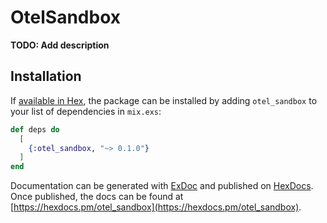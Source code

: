 # OtelSandbox

**TODO: Add description**

## Installation

If [available in Hex](https://hex.pm/docs/publish), the package can be installed
by adding `otel_sandbox` to your list of dependencies in `mix.exs`:

```elixir
def deps do
  [
    {:otel_sandbox, "~> 0.1.0"}
  ]
end
```

Documentation can be generated with [ExDoc](https://github.com/elixir-lang/ex_doc)
and published on [HexDocs](https://hexdocs.pm). Once published, the docs can
be found at [https://hexdocs.pm/otel_sandbox](https://hexdocs.pm/otel_sandbox).

